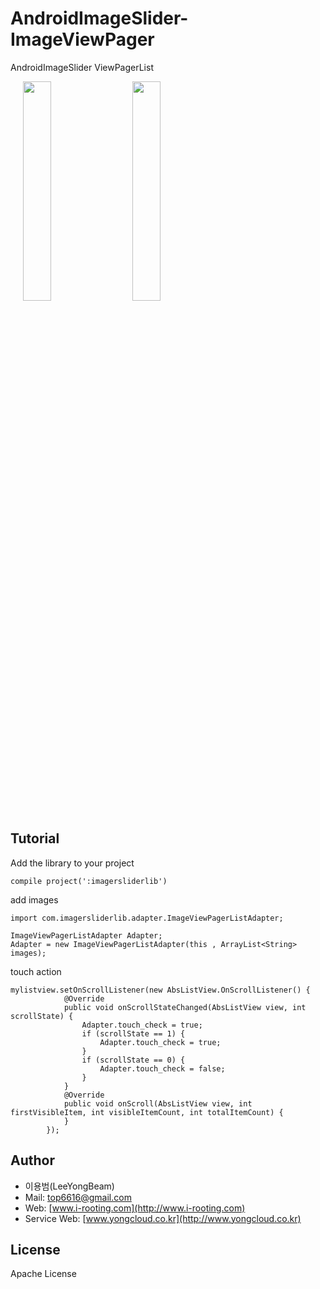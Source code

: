 # AndroidImageSlider-ImageViewPager
AndroidImageSlider ViewPagerList

<div style="width:100%;">
<img src="https://github.com/yongbeam/AndroidImageSlider-ImageViewPager/blob/master/sc1.png?raw=true" align="center" height="30%" width="30%" style="margin-left:20px;">
<img src="https://github.com/yongbeam/AndroidImageSlider-ImageViewPager/blob/master/sc2.png?raw=true" align="center" height="30%" width="30%" style="margin-left:20px;">
</div>

## Tutorial
Add the library to your project
```
compile project(':imagersliderlib')
```

add images
```
import com.imagersliderlib.adapter.ImageViewPagerListAdapter;

ImageViewPagerListAdapter Adapter;
Adapter = new ImageViewPagerListAdapter(this , ArrayList<String> images);
```

touch action
```
mylistview.setOnScrollListener(new AbsListView.OnScrollListener() {
            @Override
            public void onScrollStateChanged(AbsListView view, int scrollState) {
                Adapter.touch_check = true;
                if (scrollState == 1) {
                    Adapter.touch_check = true;
                }
                if (scrollState == 0) {
                    Adapter.touch_check = false;
                }
            }
            @Override
            public void onScroll(AbsListView view, int firstVisibleItem, int visibleItemCount, int totalItemCount) {
            }
        });
```

## Author

 * 이용범(LeeYongBeam)
 * Mail: [top6616@gmail.com](mailto://top6616@gmail.com)
 * Web: [www.i-rooting.com](http://www.i-rooting.com)
 * Service Web: [www.yongcloud.co.kr](http://www.yongcloud.co.kr)

## License
Apache License
